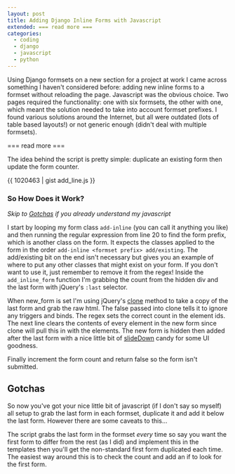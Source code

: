 ```yaml
---
layout: post
title: Adding Django Inline Forms with Javascript
extended: === read more ===
categories:
  - coding
  - django
  - javascript
  - python
---
```

Using Django formsets on a new section for a project at work I came across something I haven't considered before: adding new inline forms to a formset without reloading the page. Javascript was the obvious choice. Two pages required the functionality: one with six formsets, the other with one, which meant the solution needed to take into account formset prefixes. I found various solutions around the Internet, but all were outdated (lots of table based layouts!) or not generic enough (didn't deal with multiple formsets).

=== read more ===

The idea behind the script is pretty simple: duplicate an existing form then update the form counter.

{{ 1020463 | gist add_line.js }}


### So How Does it Work?
_Skip to [Gotchas][1] if you already understand my javascript_

I start by looping my form class `add-inline` (you can call it anything you like) and then running the regular expression from line 20 to find the form prefix, which is another class on the form. It expects the classes applied to the form in the order `add-inline <formset prefix> add/existing`. The add/existing bit on the end isn't necessary but gives you an example of where to put any other classes that might exist on your form. If you don't want to use it, just remember to remove it from the regex! Inside the `add_inline_form` function I'm grabbing the count from the hidden div and the last form with jQuery's `:last` selector.

When new_form is set I'm using jQuery's [clone][2] method to take a copy of the last form and grab the raw html. The false passed into clone tells it to ignore any triggers and binds. The regex sets the correct count in the element ids. The next line clears the contents of every element in the new form since clone will pull this in with the elements. The new form is hidden then added after the last form with a nice little bit of [slideDown][3] candy for some UI goodness.

Finally increment the form count and return false so the form isn't submitted.

<h2 id="gotchas">Gotchas</h2>
So now you've got your nice little bit of javascript (if I don't say so myself) all setup to grab the last form in each formset, duplicate it and add it below the last form. However there are some caveats to this...

The script grabs the last form in the formset _every_ time so say you want the first form to differ from the rest (as I did) and implement this in the templates then you'll get the non-standard first form duplicated each time. The easiest way around this is to check the count and add an if to look for the first form.

[1]: #gotchas
[2]: http://api.jquery.com/clone/
[3]: http://api.jquery.com/slideDown/

